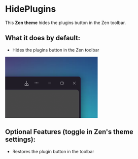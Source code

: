 # HidePlugins

This **Zen theme** hides the plugins button in the Zen toolbar.

## What it does by default:
  - Hides the plugins button in the Zen toolbar


![image](https://github.com/adammpkins/HidePlugins/blob/main/image.png)

## Optional Features (toggle in Zen's theme settings):
  - Restores the plugin button in the toolbar
